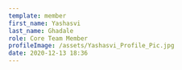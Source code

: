 ```yaml
---
template: member
first_name: Yashasvi
last_name: Ghadale
role: Core Team Member
profileImage: /assets/Yashasvi_Profile_Pic.jpg
date: 2020-12-13 18:36
---
```

